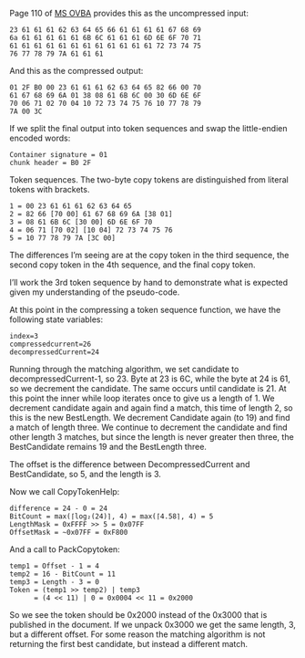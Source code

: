 Page 110 of [MS OVBA](https://interoperability.blob.core.windows.net/files/MS-OVBA/%5bMS-OVBA%5d.pdf) provides this as the uncompressed input:

    23 61 61 61 62 63 64 65 66 61 61 61 61 67 68 69
    6a 61 61 61 61 61 6B 6C 61 61 61 6D 6E 6F 70 71
    61 61 61 61 61 61 61 61 61 61 61 61 72 73 74 75
    76 77 78 79 7A 61 61 61

And this as the compressed output:

    01 2F B0 00 23 61 61 61 62 63 64 65 82 66 00 70
    61 67 68 69 6A 01 38 08 61 6B 6C 00 30 6D 6E 6F
    70 06 71 02 70 04 10 72 73 74 75 76 10 77 78 79
    7A 00 3C

If we split the final output into token sequences and
swap the little-endien encoded words:

    Container signature = 01
    chunk header = B0 2F

Token sequences. The two-byte copy tokens are distinguished
from literal tokens with brackets.

    1 = 00 23 61 61 61 62 63 64 65
    2 = 82 66 [70 00] 61 67 68 69 6A [38 01]
    3 = 08 61 6B 6C [30 00] 6D 6E 6F 70
    4 = 06 71 [70 02] [10 04] 72 73 74 75 76
    5 = 10 77 78 79 7A [3C 00]

The differences I’m seeing are at the copy token in the third
sequence, the second copy token in the 4th sequence, and
the final copy token.

I’ll work the 3rd token sequence by hand to demonstrate
what is expected given my understanding of the pseudo-code.

At this point in the compressing a token sequence function, we
have the following state variables:

    index=3
    compressedcurrent=26
    decompressedCurrent=24

Running through the matching algorithm, we set candidate to
decompressedCurrent-1, so 23. Byte at 23 is 6C, while the byte
at 24 is 61, so we decrement the candidate. The same occurs until
candidate is 21. At this point the inner while loop iterates once
to give us a length of 1. We decrement candidate again and again
find a match, this time of length 2, so this is the new BestLength.
We decrement Candidate again (to 19) and find a match of length three.
We continue to decrement the candidate and find other length 3 matches,
but since the length is never greater then three, the BestCandidate
remains 19 and the BestLength three.

The offset is the difference between DecompressedCurrent and BestCandidate,
so 5, and the length is 3.

Now we call CopyTokenHelp:

    difference = 24 - 0 = 24
    BitCount = max(⌈log₂(24)⌉, 4) = max(⌈4.58⌉, 4) = 5
    LengthMask = 0xFFFF >> 5 = 0x07FF
    OffsetMask = ~0x07FF = 0xF800
 
And a call to PackCopytoken:

    temp1 = Offset - 1 = 4
    temp2 = 16 - BitCount = 11
    temp3 = Length - 3 = 0
    Token = (temp1 >> temp2) | temp3
          = (4 << 11) | 0 = 0x0004 << 11 = 0x2000

So we see the token should be 0x2000 instead of the 0x3000
that is published in the document. If we unpack 0x3000 we
get the same length, 3, but a different offset. For some
reason the matching algorithm is not returning the first
best candidate, but instead a different match.
